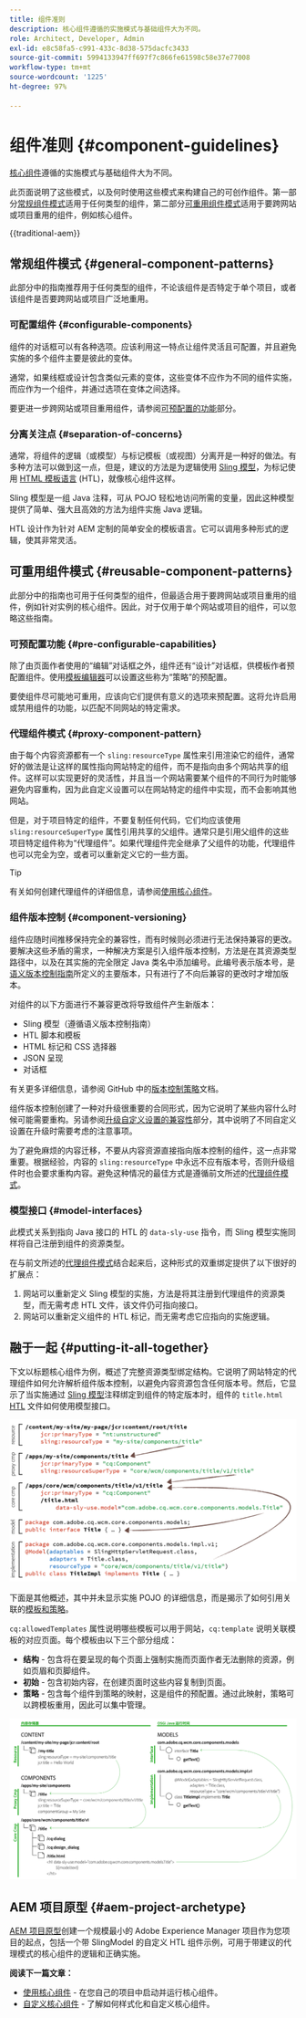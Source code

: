 ```yaml
---
title: 组件准则
description: 核心组件遵循的实施模式与基础组件大为不同。
role: Architect, Developer, Admin
exl-id: e8c58fa5-c991-433c-8d38-575dacfc3433
source-git-commit: 5994133947ff697f7c866fe61598c58e37e77008
workflow-type: tm+mt
source-wordcount: '1225'
ht-degree: 97%

---
```


# 组件准则 {#component-guidelines}

[核心组件](overview.md)遵循的实施模式与基础组件大为不同。

此页面说明了这些模式，以及何时使用这些模式来构建自己的可创作组件。第一部分[常规组件模式](#general-component-patterns)适用于任何类型的组件，第二部分[可重用组件模式](#reusable-component-patterns)适用于要跨网站或项目重用的组件，例如核心组件。

{{traditional-aem}}

## 常规组件模式 {#general-component-patterns}

此部分中的指南推荐用于任何类型的组件，不论该组件是否特定于单个项目，或者该组件是否要跨网站或项目广泛地重用。

### 可配置组件 {#configurable-components}

组件的对话框可以有各种选项。应该利用这一特点让组件灵活且可配置，并且避免实施的多个组件主要是彼此的变体。

通常，如果线框或设计包含类似元素的变体，这些变体不应作为不同的组件实施，而应作为一个组件，并通过选项在变体之间选择。

要更进一步跨网站或项目重用组件，请参阅[可预配置的功能](#pre-configurable-capabilities)部分。

### 分离关注点 {#separation-of-concerns}

通常，将组件的逻辑（或模型）与标记模板（或视图）分离开是一种好的做法。有多种方法可以做到这一点，但是，建议的方法是为逻辑使用 [Sling 模型](https://sling.apache.org/documentation/bundles/models.html)，为标记使用 [HTML 模板语言](https://experienceleague.adobe.com/docs/experience-manager-htl/using/overview.html) (HTL)，就像核心组件这样。

Sling 模型是一组 Java 注释，可从 POJO 轻松地访问所需的变量，因此这种模型提供了简单、强大且高效的方法为组件实施 Java 逻辑。

HTL 设计作为针对 AEM 定制的简单安全的模板语言。它可以调用多种形式的逻辑，使其非常灵活。

## 可重用组件模式 {#reusable-component-patterns}

此部分中的指南也可用于任何类型的组件，但最适合用于要跨网站或项目重用的组件，例如针对实例的核心组件。因此，对于仅用于单个网站或项目的组件，可以忽略这些指南。

### 可预配置功能 {#pre-configurable-capabilities}

除了由页面作者使用的“编辑”对话框之外，组件还有“设计”对话框，供模板作者预配置组件。使用[模板编辑器](https://experienceleague.adobe.com/docs/experience-manager-cloud-service/sites/authoring/features/templates.html)可以设置这些称为“策略”的预配置。

要使组件尽可能地可重用，应该向它们提供有意义的选项来预配置。这将允许启用或禁用组件的功能，以匹配不同网站的特定需求。

### 代理组件模式 {#proxy-component-pattern}

由于每个内容资源都有一个 `sling:resourceType` 属性来引用渲染它的组件，通常好的做法是让这样的属性指向网站特定的组件，而不是指向由多个网站共享的组件。这样可以实现更好的灵活性，并且当一个网站需要某个组件的不同行为时能够避免内容重构，因为此自定义设置可以在网站特定的组件中实现，而不会影响其他网站。

但是，对于项目特定的组件，不要复制任何代码，它们均应该使用 `sling:resourceSuperType` 属性引用共享的父组件。通常只是引用父组件的这些项目特定组件称为“代理组件”。如果代理组件完全继承了父组件的功能，代理组件也可以完全为空，或者可以重新定义它的一些方面。

>[!TIP]
>
>有关如何创建代理组件的详细信息，请参阅[使用核心组件](/help/get-started/using.md#create-proxy-components)。

### 组件版本控制 {#component-versioning}

组件应随时间推移保持完全的兼容性，而有时候则必须进行无法保持兼容的更改。要解决这些矛盾的需求，一种解决方案是引入组件版本控制，方法是在其资源类型路径中，以及在其实施的完全限定 Java 类名中添加编号。此编号表示版本号，是[语义版本控制指南](https://semver.org/)所定义的主要版本，只有进行了不向后兼容的更改时才增加版本。

对组件的以下方面进行不兼容更改将导致组件产生新版本：

* Sling 模型（遵循语义版本控制指南）
* HTL 脚本和模板
* HTML 标记和 CSS 选择器
* JSON 呈现
* 对话框

有关更多详细信息，请参阅 GitHub 中的[版本控制策略](https://github.com/adobe/aem-core-wcm-components/wiki/Versioning-Policies)文档。

组件版本控制创建了一种对升级很重要的合同形式，因为它说明了某些内容什么时候可能需要重构。另请参阅[升级自定义设置的兼容性](customizing.md#upgrade-compatibility-of-customizations)部分，其中说明了不同自定义设置在升级时需要考虑的注意事项。

为了避免麻烦的内容迁移，不要从内容资源直接指向版本控制的组件，这一点非常重要。根据经验，内容的 `sling:resourceType` 中永远不应有版本号，否则升级组件时也会要求重构内容。避免这种情况的最佳方式是遵循前文所述的[代理组件模式](#proxy-component-pattern)。

### 模型接口 {#model-interfaces}

此模式关系到指向 Java 接口的 HTL 的 `data-sly-use` 指令，而 Sling 模型实施同样将自己注册到组件的资源类型。

在与前文所述的[代理组件模式](#proxy-component-pattern)结合起来后，这种形式的双重绑定提供了以下很好的扩展点：

1. 网站可以重新定义 Sling 模型的实施，方法是将其注册到代理组件的资源类型，而无需考虑 HTL 文件，该文件仍可指向接口。
1. 网站可以重新定义组件的 HTL 标记，而无需考虑它应指向的实施逻辑。

## 融于一起 {#putting-it-all-together}

下文以标题核心组件为例，概述了完整资源类型绑定结构。它说明了网站特定的代理组件如何允许解析组件版本控制，以避免内容资源包含任何版本号。然后，它显示了当实施通过 [Sling 模型](https://sling.apache.org/documentation/bundles/models.html)注释绑定到组件的特定版本时，组件的 `title.html` [HTL](https://experienceleague.adobe.com/docs/experience-manager-htl/using/overview.html) 文件如何使用模型接口。

![资源绑定概述](/help/assets/chlimage_1-32.png)

下面是其他概述，其中并未显示实施 POJO 的详细信息，而是揭示了如何引用关联的[模板和策略](https://experienceleague.adobe.com/docs/experience-manager-cloud-service/content/implementing/developing/full-stack/components-templates/templates.html)。

`cq:allowedTemplates` 属性说明哪些模板可以用于网站，`cq:template` 说明关联模板的对应页面。每个模板由以下三个部分组成：

* **结构** - 包含将在要呈现的每个页面上强制实施而页面作者无法删除的资源，例如页眉和页脚组件。
* **初始** - 包含初始内容，在创建页面时这些内容复制到页面。
* **策略** - 包含每个组件到策略的映射，这是组件的预配置。通过此映射，策略可以跨模板重用，因此可以集中管理。

![模板和策略概述](/help/assets/screen_shot_2018-12-07at093102.png)

## AEM 项目原型 {#aem-project-archetype}

[AEM 项目原型](/help/developing/archetype/overview.md)创建一个规模最小的 Adobe Experience Manager 项目作为您项目的起点，包括一个带 SlingModel 的自定义 HTL 组件示例，可用于带建议的代理模式的核心组件的逻辑和正确实施。

**阅读下一篇文章：**

* [使用核心组件](/help/get-started/using.md) - 在您自己的项目中启动并运行核心组件。
* [自定义核心组件](customizing.md) - 了解如何样式化和自定义核心组件。
